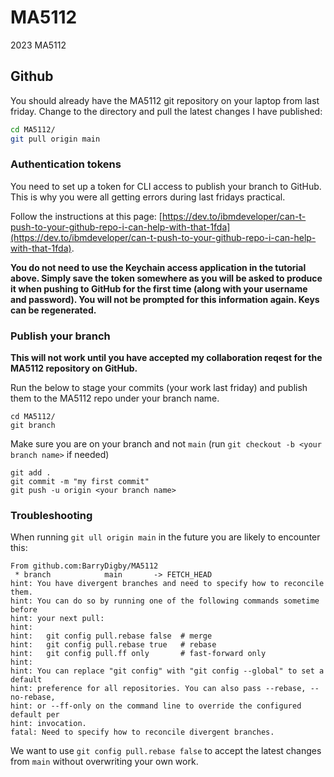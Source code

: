 # MA5112
2023 MA5112

## Github

You should already have the MA5112 git repository on your laptop from last friday. Change to the directory and pull the latest changes I have published:

```bash
cd MA5112/
git pull origin main
```

### Authentication tokens

You need to set up a token for CLI access to publish your branch to GitHub. This is why you were all getting errors during last fridays practical.

Follow the instructions at this page: [https://dev.to/ibmdeveloper/can-t-push-to-your-github-repo-i-can-help-with-that-1fda](https://dev.to/ibmdeveloper/can-t-push-to-your-github-repo-i-can-help-with-that-1fda).

**You do not need to use the Keychain access application in the tutorial above. Simply save the token somewhere as you will be asked to produce it when pushing to GitHub for the first time (along with your username and password). You will not be prompted for this information again. Keys can be regenerated.**

### Publish your branch

**This will not work until you have accepted my collaboration reqest for the MA5112 repository on GitHub.**

Run the below to stage your commits (your work last friday) and publish them to the MA5112 repo under your branch name.

```console
cd MA5112/
git branch
```

Make sure you are on your branch and not `main` (run `git checkout -b <your branch name>` if needed)

```console
git add . 
git commit -m "my first commit"
git push -u origin <your branch name>
```

### Troubleshooting

When running `git ull origin main` in the future you are likely to encounter this:

```console
From github.com:BarryDigby/MA5112
 * branch            main       -> FETCH_HEAD
hint: You have divergent branches and need to specify how to reconcile them.
hint: You can do so by running one of the following commands sometime before
hint: your next pull:
hint: 
hint:   git config pull.rebase false  # merge
hint:   git config pull.rebase true   # rebase
hint:   git config pull.ff only       # fast-forward only
hint: 
hint: You can replace "git config" with "git config --global" to set a default
hint: preference for all repositories. You can also pass --rebase, --no-rebase,
hint: or --ff-only on the command line to override the configured default per
hint: invocation.
fatal: Need to specify how to reconcile divergent branches.
```

We want to use `git config pull.rebase false` to accept the latest changes from `main` without overwriting your own work.